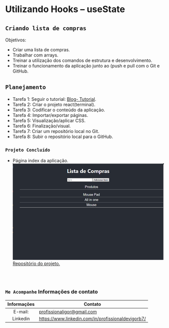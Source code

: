 # Utilizando Hooks – useState 
## `Criando lista de compras`

Objetivos:
* Criar uma lista de compras.
* Trabalhar com arrays.
* Treinar a utilização dos comandos de estrutura e desenvolvimento.
* Treinar o funcionamento da aplicação junto ao (push e pull com o Git e GitHub.

## `Planejamento`

* Tarefa 1: Seguir o tutorial: [Blog- Tutorial](https://blog.cod3r.com.br/utilizando-hooks-usestate/).
* Tarefa 2: Criar o projeto react(terminal).
* Tarefa 3: Codificar o conteúdo da aplicação.
* Tarefa 4: Importar/exportar páginas.
* Tarefa 5: Visualização/aplicar CSS.
* Tarefa 6: Finalização/visual.
* Tarefa 7: Criar um repositório local no Git.
* Tarefa 8: Subir o repositório local para o GitHub.

### `Projeto Concluído`

* Página index da aplicação.
![Página da aplicação](index.png)[Repositório do projeto.](https://github.com/Igor829-art/list.git)


<br>
<br> 
    
### `Me Acompanhe` Informações de contato

Informações   | Contato
:------------:|--------------------------
E-mail:       |profissionaligor@gmail.com
Linkedin      |<https://www.linkedin.com/in/profissionaldevigorb7/>
